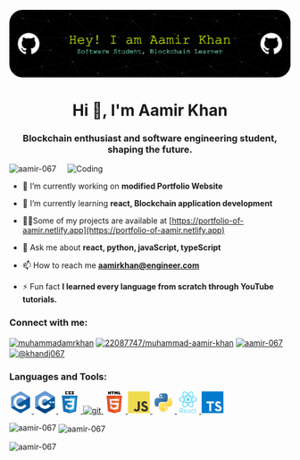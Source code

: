![Header](./github-header-image.png)

<h1 align="center">Hi 👋, I'm Aamir Khan</h1>
<h3 align="center">Blockchain enthusiast and software engineering student, shaping the future.</h3>

<img align="right" alt="Coding" width="400" src="https://camo.githubusercontent.com/c1dcb74cc1c1835b1d716f5051499a2814c683c806b15f04b0eba492863703e9/68747470733a2f2f63646e2e6472696262626c652e636f6d2f75736572732f3733303730332f73637265656e73686f74732f363538313234332f6176656e746f2e676966">
<p align="left"> <img src="https://komarev.com/ghpvc/?username=aamir-067&label=Profile%20views&color=0e75b6&style=flat" alt="aamir-067" /> </p>

- 🔭 I’m currently working on **modified Portfolio Website**

- 🌱 I’m currently learning **react, Blockchain application development**

- 👨‍💻Some of my projects are available at [https://portfolio-of-aamir.netlify.app](https://portfolio-of-aamir.netlify.app)

- 💬 Ask me about **react, python, javaScript, typeScript**

- 📫 How to reach me **aamirkhan@engineer.com**

- ⚡ Fun fact **I learned every language from scratch through YouTube tutorials.**

<h3 align="left">Connect with me:</h3>
<p align="left">
<a href="https://linkedin.com/in/muhammadamrkhan" target="blank"><img align="center" src="https://raw.githubusercontent.com/rahuldkjain/github-profile-readme-generator/master/src/images/icons/Social/linked-in-alt.svg" alt="muhammadamrkhan" height="30" width="40" /></a>
<a href="https://stackoverflow.com/users/22087747/muhammad-aamir-khan" target="blank"><img align="center" src="https://raw.githubusercontent.com/rahuldkjain/github-profile-readme-generator/master/src/images/icons/Social/stack-overflow.svg" alt="22087747/muhammad-aamir-khan" height="30" width="40" /></a>
<a href="https://www.leetcode.com/aamir-067" target="blank"><img align="center" src="https://raw.githubusercontent.com/rahuldkjain/github-profile-readme-generator/master/src/images/icons/Social/leet-code.svg" alt="aamir-067" height="30" width="40" /></a>
<a href="https://www.hackerearth.com/@khandj067" target="blank"><img align="center" src="https://raw.githubusercontent.com/rahuldkjain/github-profile-readme-generator/master/src/images/icons/Social/hackerearth.svg" alt="@khandj067" height="30" width="40" /></a>
</p>

<h3 align="left">Languages and Tools:</h3>
<p align="left"> <a href="https://www.cprogramming.com/" target="_blank" rel="noreferrer"> <img src="https://raw.githubusercontent.com/devicons/devicon/master/icons/c/c-original.svg" alt="c" width="40" height="40"/> </a> <a href="https://www.w3schools.com/cpp/" target="_blank" rel="noreferrer"> <img src="https://raw.githubusercontent.com/devicons/devicon/master/icons/cplusplus/cplusplus-original.svg" alt="cplusplus" width="40" height="40"/> </a> <a href="https://www.w3schools.com/css/" target="_blank" rel="noreferrer"> <img src="https://raw.githubusercontent.com/devicons/devicon/master/icons/css3/css3-original-wordmark.svg" alt="css3" width="40" height="40"/> </a> <a href="https://git-scm.com/" target="_blank" rel="noreferrer"> <img src="https://www.vectorlogo.zone/logos/git-scm/git-scm-icon.svg" alt="git" width="40" height="40"/> </a> <a href="https://www.w3.org/html/" target="_blank" rel="noreferrer"> <img src="https://raw.githubusercontent.com/devicons/devicon/master/icons/html5/html5-original-wordmark.svg" alt="html5" width="40" height="40"/> </a> <a href="https://developer.mozilla.org/en-US/docs/Web/JavaScript" target="_blank" rel="noreferrer"> <img src="https://raw.githubusercontent.com/devicons/devicon/master/icons/javascript/javascript-original.svg" alt="javascript" width="40" height="40"/> </a> <a href="https://www.python.org" target="_blank" rel="noreferrer"> <img src="https://raw.githubusercontent.com/devicons/devicon/master/icons/python/python-original.svg" alt="python" width="40" height="40"/> </a> <a href="https://reactjs.org/" target="_blank" rel="noreferrer"> <img src="https://raw.githubusercontent.com/devicons/devicon/master/icons/react/react-original-wordmark.svg" alt="react" width="40" height="40"/> </a> <a href="https://www.typescriptlang.org/" target="_blank" rel="noreferrer"> <img src="https://raw.githubusercontent.com/devicons/devicon/master/icons/typescript/typescript-original.svg" alt="typescript" width="40" height="40"/> </a> </p>

<p><img align="left" src="https://github-readme-stats.vercel.app/api/top-langs?username=aamir-067&show_icons=true&locale=en&layout=compact" alt="aamir-067" /></p>

<p>&nbsp;<img align="center" src="https://github-readme-stats.vercel.app/api?username=aamir-067&show_icons=true&locale=en" alt="aamir-067" /></p>

<p><img align="center" src="https://github-readme-streak-stats.herokuapp.com/?user=aamir-067&" alt="aamir-067" /></p>

